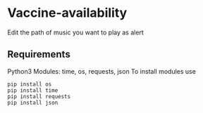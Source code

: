 # Vaccine-availability

Edit the path of music you want to play as alert

## Requirements

Python3 
Modules: time, os, requests, json
To install modules use
```
pip install os
pip install time
pip install requests
pip install json
```
